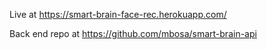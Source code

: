 Live at https://smart-brain-face-rec.herokuapp.com/

Back end repo at https://github.com/mbosa/smart-brain-api
